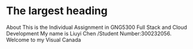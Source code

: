 # The largest heading
About
This is the Individual Assignment in GNG5300 Full Stack and Cloud Development My name is Liuyi Chen /Student Number:300232056. Welcome to my Visual Canada